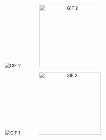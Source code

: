 <p align="center">
  <img src="https://i.giphy.com/media/v1.Y2lkPTc5MGI3NjExamU1M2p1a3dzeGZra2FzaDQ0MGFrYTdtZWp3Yzg1Z3M4YTI0aGI0dSZlcD12MV9pbnRlcm5hbF9naWZfYnlfaWQmY3Q9Zw/26u4nJPf0JtQPdStq/giphy.gif" alt="GIF 2"/> 
  &nbsp; &nbsp; &nbsp; &nbsp; &nbsp; &nbsp; &nbsp;
  <img src="https://i.gifer.com/PYh.gif" alt="GIF 2" width="200" top="10"/> 
  </p>
<!--   https://img1.picmix.com/output/stamp/normal/3/9/6/7/2387693_e8061.gif -->
  <p align="center">
  <img src="https://i.giphy.com/media/v1.Y2lkPTc5MGI3NjExamU1M2p1a3dzeGZra2FzaDQ0MGFrYTdtZWp3Yzg1Z3M4YTI0aGI0dSZlcD12MV9pbnRlcm5hbF9naWZfYnlfaWQmY3Q9Zw/26u4nJPf0JtQPdStq/giphy.gif" alt="GIF 1" style="margin-left: 20px;"/> 
    &nbsp; &nbsp; &nbsp; &nbsp; &nbsp; &nbsp; &nbsp;
  <img src="https://i.gifer.com/PYh.gif" alt="GIF 2" width="200" style="margin-right: 20px;"/> 
    
</p>

  
<!--
**safarxe/safarxe** is a ✨ _special_ ✨ repository because its `README.md` (this file) appears on your GitHub profile.

Here are some ideas to get you started:

- 🔭 I’m currently working on ...
- 🌱 I’m currently learning ...
- 👯 I’m looking to collaborate on ...
- 🤔 I’m looking for help with ...
- 💬 Ask me about ...
- 📫 How to reach me: ...
- 😄 Pronouns: ...
- ⚡ Fun fact: ...
-->
